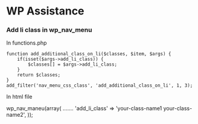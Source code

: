 # WP Assistance
### Add li class in wp_nav_menu
In functions.php 
```
function add_additional_class_on_li($classes, $item, $args) {
    if(isset($args->add_li_class)) {
        $classes[] = $args->add_li_class;
    }
    return $classes;
}
add_filter('nav_menu_css_class', 'add_additional_class_on_li', 1, 3);
```
In html file

wp_nav_maneu(array(
  .......
  'add_li_class' => 'your-class-name1 your-class-name2',
));
